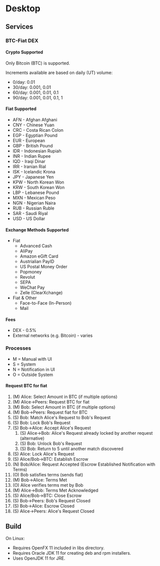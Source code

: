 # Desktop

## Services

### BTC-Fiat DEX

#### Crypto Supported
Only Bitcoin (BTC) is supported.

Increments available are based on daily (UT) volume:

* 0/day: 0.01
* 30/day: 0.001, 0.01
* 60/day: 0.001, 0.01, 0.1
* 90/day: 0.001, 0.01, 0.1, 1

#### Fiat Supported
* AFN - Afghan Afghani
* CNY - Chinese Yuan
* CRC - Costa Rican Colon
* EGP - Egyptian Pound
* EUR - European
* GBP - British Pound
* IDR - Indonesian Rupiah
* INR - Indian Rupee
* IQD - Iraqi Dinar
* IRR - Iranian Rial
* ISK - Icelandic Krona
* JPY - Japanese Yen
* KPW - North Korean Won
* KRW - South Korean Won
* LBP - Lebanese Pound
* MXN - Mexican Peso
* NGN - Nigerian Naira
* RUB - Russian Ruble
* SAR - Saudi Riyal
* USD - US Dollar

#### Exchange Methods Supported
* Fiat
    * Advanced Cash
    * AliPay
    * Amazon eGift Card
    * Austrialian PayID
    * US Postal Money Order
    * Popmoney
    * Revolut
    * SEPA
    * WeChat Pay
    * Zelle (ClearXchange)
* Fiat & Other
    * Face-to-Face (In-Person)
    * Mail

#### Fees
* DEX - 0.5%
* External networks (e.g. Bitcoin) - varies

### Processes
* M = Manual with UI
* S = System
* N = Notification in UI
* O = Outside System

#### Request BTC for fiat
1. (M) Alice: Select Amount in BTC (if multiple options)
2. (M) Alice->Peers: Request BTC for fiat
3. (M) Bob: Select Amount in BTC (if multiple options)
4. (M) Bob->Peers: Request fiat for BTC
5. (S) Bob: Match Alice's Request to Bob's Request
6. (S) Bob: Lock Bob's Request
7. (S) Bob->Alice: Accept Alice's Request
    1. (S) Alice->Bob: Alice's Request already locked by another request (alternative)
    2. (S) Bob: Unlock Bob's Request
    3. (S) Bob: Return to 5 until another match discovered
8. (S) Alice: Lock Alice's Request
9. (S) Alice/Bob->BTC: Establish Escrow
10. (N) Bob/Alice: Request Accepted (Escrow Established Notification with Terms)
11. (O) Bob satisfies terms (sends fiat)
12. (M) Bob->Alice: Terms Met
13. (O) Alice verifies terms met by Bob
14. (M) Alice->Bob: Terms Met Acknowledged
15. (S) Alice/Bob->BTC: Close Escrow
16. (S) Bob->Peers: Bob's Request Closed
17. (S) Bob->Alice: Escrow Closed
18. (S) Alice->Peers: Alice's Request Closed

## Build
On Linux:
* Requires OpenFX 11 included in libs directory.
* Requires Oracle JDK 11 for creating deb and rpm installers.
* Uses OpenJDK 11 for JRE.


